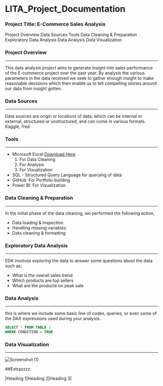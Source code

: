 # LITA_Project_Documentation

### Project Title: E-Commerce Sales Analysis

Project Overview
Data Sources
Tools
Data Cleaning & Preparation
Exploratory Data Analysis
Data Analysis
Data Visualization


### Project Overview
---
This data analysis project aims to generate insight into  sales performance of the E-commerce project over the past year. By analysis the various parameters in the data received we seek to gather enough insight to make reasonable decisions which then enable us to tell compelling stories around our data from insight gotten.

### Data Sources
---
Data sources are origin or locations of data, which can be internal or external, structured or unstructured, and can come in various formats. Kaggle, fred

### Tools
---
- Microsoft Excel [Download Here](https://microsoft-excel.en.softonic.com/)
   1. For Data Cleaning
   2. For  Analysis
   3. For Visualization
- SQL - Structured Query Language for querying of data
- GitHub: For Portfolio building
- Power BI: For Visualization

### Data Cleaning & Preparation
---
In the initial phase of the data cleaning, we performed the following action,
- Data loading & inspection
- Handling missing variables
- Data cleaning & formatting
  
### Exploratory Data Analysis
---
EDA involves exploring the data to answer some questions about the data such as;
- What is the overall sales trend
- Which products are top sellers
- What are the products on peak sale

### Data Analysis
---
this is where we include some basic line of codes, queries, or even some of the DAX expressions used during your analysis.
  ```SQL
  SELECT * FROM TABLE 1
  WHERE CONDITION = TRUE
```

### Data Visualization
---
![Screenshot (1)](https://github.com/user-attachments/assets/6124a197-8d2f-46ff-997c-6d9d33f85602)

##Extrazzzz

|Heading 1|Heading 2|Heading 3|

